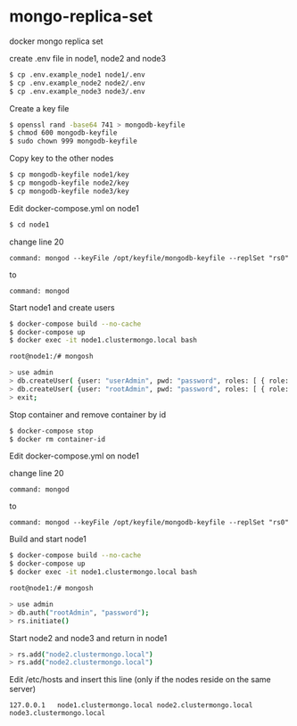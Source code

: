 # mongo-replica-set
docker mongo replica set

create .env file in node1, node2 and node3

```bash
$ cp .env.example_node1 node1/.env
$ cp .env.example_node2 node2/.env
$ cp .env.example_node3 node3/.env
```

Create a key file
```bash
$ openssl rand -base64 741 > mongodb-keyfile
$ chmod 600 mongodb-keyfile
$ sudo chown 999 mongodb-keyfile
```

Copy key to the other nodes
```bash
$ cp mongodb-keyfile node1/key
$ cp mongodb-keyfile node2/key
$ cp mongodb-keyfile node3/key
```

Edit docker-compose.yml on node1

```bash
$ cd node1
```

change line 20

    command: mongod --keyFile /opt/keyfile/mongodb-keyfile --replSet "rs0"
to

    command: mongod

Start node1 and create users
```bash
$ docker-compose build --no-cache
$ docker-compose up
$ docker exec -it node1.clustermongo.local bash

root@node1:/# mongosh

> use admin
> db.createUser( {user: "userAdmin", pwd: "password", roles: [ { role: "userAdminAnyDatabase", db: "admin" } ] });
> db.createUser( {user: "rootAdmin", pwd: "password", roles: [ { role: "root", db: "admin" } ] });
> exit;
```

Stop container and remove container by id

```bash
$ docker-compose stop
$ docker rm container-id
```

Edit docker-compose.yml on node1

change line 20

    command: mongod
to

    command: mongod --keyFile /opt/keyfile/mongodb-keyfile --replSet "rs0"

Build and start node1
```bash
$ docker-compose build --no-cache
$ docker-compose up
$ docker exec -it node1.clustermongo.local bash

root@node1:/# mongosh

> use admin
> db.auth("rootAdmin", "password");
> rs.initiate()
```

Start node2 and node3 and return in node1

```bash
> rs.add("node2.clustermongo.local")
> rs.add("node2.clustermongo.local")
```

Edit /etc/hosts and insert this line (only if the nodes reside on the same server)
```
127.0.0.1	node1.clustermongo.local node2.clustermongo.local node3.clustermongo.local
```
